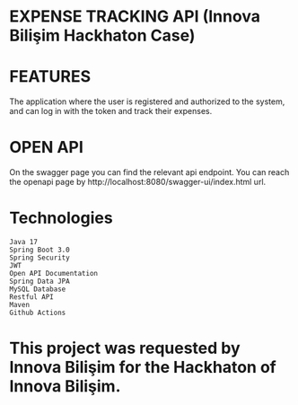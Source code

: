 # EXPENSE TRACKING API (Innova Bilişim Hackhaton Case)
    
# FEATURES
 The application where the user is registered and authorized to the system, and can log in with the token and track their expenses.

# OPEN API
  On the swagger page you can find the relevant api endpoint. You can reach the openapi page by http://localhost:8080/swagger-ui/index.html url.
  
  # Technologies
    Java 17
    Spring Boot 3.0
    Spring Security
    JWT
    Open API Documentation
    Spring Data JPA
    MySQL Database
    Restful API
    Maven
    Github Actions
    

# This project was requested by Innova Bilişim for the Hackhaton of Innova Bilişim.
